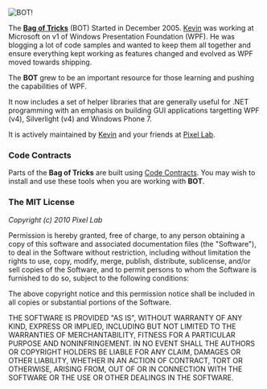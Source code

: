 ![BOT!](https://github.com/thinkpixellab/bot/raw/master/PixelLab.Wpf.Demo/logo.png)

The **[Bag of Tricks](http://github.com/thinkpixellab/bot)** (BOT) Started in December 2005. [Kevin](http://github.com/kevmoo) was working at Microsoft on v1 of Windows Presentation Foundation (WPF). He was blogging a lot of code samples and wanted to keep them all together and ensure everything kept working as features changed and evolved as WPF moved towards shipping.

The **BOT** grew to be an important resource for those learning and pushing the capabilities of WPF.

It now includes a set of helper libraries that are generally useful for .NET programming with an emphasis on building GUI applications targetting WPF (v4), Silverlight (v4) and Windows Phone 7.

It is actively maintained by [Kevin](http://github.com/kevmoo) and your friends at [Pixel Lab](http://thinkpixellab.com "Pixel Lab").

### Code Contracts
Parts of the **Bag of Tricks** are built using [Code Contracts](http://msdn.microsoft.com/en-us/devlabs/dd491992.aspx). You may wish to install and use these tools when you are working with **BOT**.

### The MIT License

*Copyright (c) 2010 Pixel Lab*

Permission is hereby granted, free of charge, to any person obtaining a copy of this software and associated documentation files (the "Software"), to deal in the Software without restriction, including without limitation the rights to use, copy, modify, merge, publish, distribute, sublicense, and/or sell copies of the Software, and to permit persons to whom the Software is furnished to do so, subject to the following conditions:

The above copyright notice and this permission notice shall be included in all copies or substantial portions of the Software.

THE SOFTWARE IS PROVIDED "AS IS", WITHOUT WARRANTY OF ANY KIND, EXPRESS OR IMPLIED, INCLUDING BUT NOT LIMITED TO THE WARRANTIES OF MERCHANTABILITY, FITNESS FOR A PARTICULAR PURPOSE AND NONINFRINGEMENT. IN NO EVENT SHALL THE AUTHORS OR COPYRIGHT HOLDERS BE LIABLE FOR ANY CLAIM, DAMAGES OR OTHER LIABILITY, WHETHER IN AN ACTION OF CONTRACT, TORT OR OTHERWISE, ARISING FROM, OUT OF OR IN CONNECTION WITH THE SOFTWARE OR THE USE OR OTHER DEALINGS IN THE SOFTWARE.
